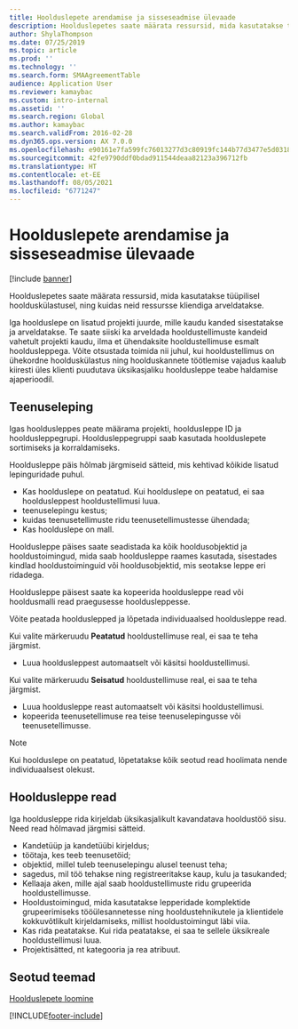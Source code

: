 ```yaml
---
title: Hoolduslepete arendamise ja sisseseadmise ülevaade
description: Hoolduslepetes saate määrata ressursid, mida kasutatakse tüüpilisel hoolduskülastusel, ning kuidas neid ressursse kliendiga arveldatakse.
author: ShylaThompson
ms.date: 07/25/2019
ms.topic: article
ms.prod: ''
ms.technology: ''
ms.search.form: SMAAgreementTable
audience: Application User
ms.reviewer: kamaybac
ms.custom: intro-internal
ms.assetid: ''
ms.search.region: Global
ms.author: kamaybac
ms.search.validFrom: 2016-02-28
ms.dyn365.ops.version: AX 7.0.0
ms.openlocfilehash: e90161e7fa599fc76013277d3c80919fc144b77d3477e5d0318bdb5ef6da422c
ms.sourcegitcommit: 42fe9790ddf0bdad911544deaa82123a396712fb
ms.translationtype: HT
ms.contentlocale: et-EE
ms.lasthandoff: 08/05/2021
ms.locfileid: "6771247"
---
```

# <a name="develop-and-establish-service-agreements-overview"></a>Hoolduslepete arendamise ja sisseseadmise ülevaade

[!include [banner](../includes/banner.md)]

Hoolduslepetes saate määrata ressursid, mida kasutatakse tüüpilisel hoolduskülastusel, ning kuidas neid ressursse kliendiga arveldatakse.

Iga hoolduslepe on lisatud projekti juurde, mille kaudu kanded sisestatakse ja arveldatakse. Te saate siiski ka arveldada hooldustellimuste kandeid vahetult projekti kaudu, ilma et ühendaksite hooldustellimuse esmalt hooldusleppega. Võite otsustada toimida nii juhul, kui hooldustellimus on ühekordne hoolduskülastus ning hoolduskannete töötlemise vajadus kaalub kiiresti üles klienti puudutava üksikasjaliku hooldusleppe teabe haldamise ajaperioodil.

## <a name="service-agreement"></a>Teenuseleping

Igas hooldusleppes peate määrama projekti, hooldusleppe ID ja hooldusleppegrupi. Hooldusleppegruppi saab kasutada hoolduslepete sortimiseks ja korraldamiseks.

Hooldusleppe päis hõlmab järgmiseid sätteid, mis kehtivad kõikide lisatud lepinguridade puhul.

-  Kas hoolduslepe on peatatud. Kui hoolduslepe on peatatud, ei saa hooldusleppest hooldustellimusi luua.
-  teenuselepingu kestus;
-  kuidas teenusetellimuste ridu teenusetellimustesse ühendada;
-  Kas hoolduslepe on mall.

Hooldusleppe päises saate seadistada ka kõik hooldusobjektid ja hooldustoimingud, mida saab hooldusleppe raames kasutada, sisestades kindlad hooldustoiminguid või hooldusobjektid, mis seotakse leppe eri ridadega.

Hooldusleppe päisest saate ka kopeerida hooldusleppe read või hooldusmalli read praegusesse hooldusleppesse.

Võite peatada hoolduslepped ja lõpetada individuaalsed hooldusleppe read.

Kui valite märkeruudu **Peatatud** hooldustellimuse real, ei saa te teha järgmist.

-    Luua hooldusleppest automaatselt või käsitsi hooldustellimusi.

Kui valite märkeruudu **Seisatud** hooldustellimuse real, ei saa te teha järgmist.

-    Luua hooldusleppe reast automaatselt või käsitsi hooldustellimusi.
-    kopeerida teenusetellimuse rea teise teenuselepingusse või teenusetellimusse.


> [!NOTE]
> Kui hoolduslepe on peatatud, lõpetatakse kõik seotud read hoolimata nende individuaalsest olekust.

## <a name="service-agreement-lines"></a>Hooldusleppe read

Iga hooldusleppe rida kirjeldab üksikasjalikult kavandatava hooldustöö sisu. Need read hõlmavad järgmisi sätteid.

-  Kandetüüp ja kandetüübi kirjeldus;
-  töötaja, kes teeb teenusetöid;
-  objektid, millel tuleb teenuselepingu alusel teenust teha;
-  sagedus, mil töö tehakse ning registreeritakse kaup, kulu ja tasukanded;
-  Kellaaja aken, mille ajal saab hooldustellimuste ridu grupeerida hooldustellimusse.
-  Hooldustoimingud, mida kasutatakse lepperidade komplektide grupeerimiseks tööülesannetesse ning hooldustehnikutele ja klientidele kokkuvõtlikult kirjeldamiseks, millist hooldustoimingut läbi viia.
-  Kas rida peatatakse. Kui rida peatatakse, ei saa te sellele üksikreale hooldustellimusi luua.
-  Projektisätted, nt kategooria ja rea atribuut.

## <a name="related-topics"></a>Seotud teemad

[Hoolduslepete loomine](create-service-agreements.md)


[!INCLUDE[footer-include](../../includes/footer-banner.md)]